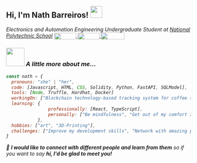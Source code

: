 <h2> Hi, I'm Nath Barreiros! 
<img src="https://media.giphy.com/media/q3kBTEbu3InMQ/giphy.gif" width="32">
</h2>
<p><em>Electronics and Automation Engineering Undergraduate Student at <a href="https://www.epn.edu.ec/">National Polytechnic School</a>

<a  href="https://www.linkedin.com/in/nathalia-barreiros/"  target="_blank">
<img  align="center" style="border-radius: 5%;"  src="https://img.shields.io/badge/LinkedIn-%230077B5.svg?&style=flat-square&logo=linkedin&logoColor=white" height="18"  width="60"/></a><a href="mailto:nathalia.barreirosf@gmail.com" target="_blank">
<img  align="center" style="border-radius: 5%;"  src="https://img.shields.io/badge/-Gmail-FF0000?style=flat-square&labelColor=FF0000&logo=gmail&logoColor=white&link=mailto:<SEUEMAIL>" height="18"  width="60" /></a><a  href="https://twitter.com/NathBarreiros"  target="_blank">
<img  align="center" style="border-radius: 5%;"  src="https://img.shields.io/badge/Twitter-1DA1F2?style=for-the-badge&logo=twitter&logoColor=white" height="19"  width="65"/></a>

### <img src="https://media.giphy.com/media/l0HlGeTBdTqMll15u/giphy.gif" width="50"> A little more about me...

```javascript
const nath = {
  pronouns: "she" | "her",
  code: [Javascript, HTML, CSS, Solidity, Python, FastAPI, SQLModel],
  tools: [Node, Truffle, Hardhat, Docker]
  workingOn: ["Blockchain technology-based tracking system for coffee supply chain"],
  learning: {
                professionally: [React, TypeScript],
                personally: ["Be mindfulness", "Get out of my comfort zone"]
            },
  hobbies: ["art", "3D-Printing"],
  challenges: ["Improve my development skills", "Network with amazing people"]
}
```

👾 <em><b>I would like to connect with different people and learn from them</b> so if you want to say <b>hi, I'd be glad to meet you!</b></em>
